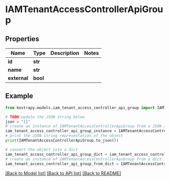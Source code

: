 # IAMTenantAccessControllerApiGroup


## Properties

Name | Type | Description | Notes
------------ | ------------- | ------------- | -------------
**id** | **str** |  | 
**name** | **str** |  | 
**external** | **bool** |  | 

## Example

```python
from kestrapy.models.iam_tenant_access_controller_api_group import IAMTenantAccessControllerApiGroup

# TODO update the JSON string below
json = "{}"
# create an instance of IAMTenantAccessControllerApiGroup from a JSON string
iam_tenant_access_controller_api_group_instance = IAMTenantAccessControllerApiGroup.from_json(json)
# print the JSON string representation of the object
print(IAMTenantAccessControllerApiGroup.to_json())

# convert the object into a dict
iam_tenant_access_controller_api_group_dict = iam_tenant_access_controller_api_group_instance.to_dict()
# create an instance of IAMTenantAccessControllerApiGroup from a dict
iam_tenant_access_controller_api_group_from_dict = IAMTenantAccessControllerApiGroup.from_dict(iam_tenant_access_controller_api_group_dict)
```
[[Back to Model list]](../README.md#documentation-for-models) [[Back to API list]](../README.md#documentation-for-api-endpoints) [[Back to README]](../README.md)


